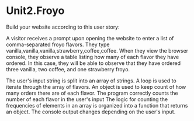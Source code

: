 # Unit2.Froyo

Build your website according to this user story:

A visitor receives a prompt upon opening the website to enter a list of comma-separated froyo flavors. They type vanilla,vanilla,vanilla,strawberry,coffee,coffee. When they view the browser console, they observe a table listing how many of each flavor they have ordered. In this case, they will be able to observe that they have ordered three vanilla, two coffee, and one strawberry froyo.

The user's input string is split into an array of strings.
A loop is used to iterate through the array of flavors.
An object is used to keep count of how many orders there are of each flavor.
The program correctly counts the number of each flavor in the user's input
The logic for counting the frequencies of elements in an array is organized into a function that returns an object.
The console output changes depending on the user's input.